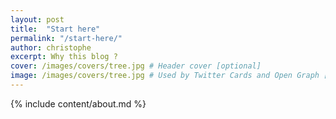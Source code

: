 ```yaml
---
layout: post
title:  "Start here"
permalink: "/start-here/"
author: christophe
excerpt: Why this blog ?
cover: /images/covers/tree.jpg # Header cover [optional]
image: /images/covers/tree.jpg # Used by Twitter Cards and Open Graph [optional]
---
```

{% include content/about.md %}
